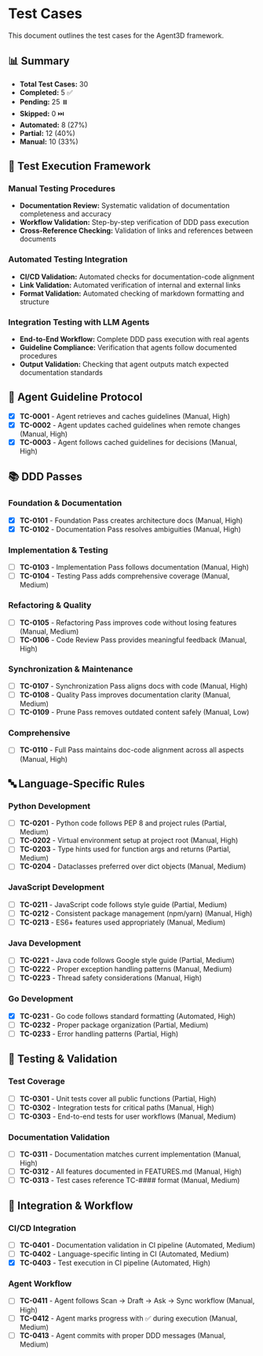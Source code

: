 # Test Cases

This document outlines the test cases for the Agent3D framework.

## 📊 Summary
- **Total Test Cases:** 30
- **Completed:** 5 ✅
- **Pending:** 25 ⏸️
- **Skipped:** 0 ⏭️
- **Automated:** 8 (27%)
- **Partial:** 12 (40%)
- **Manual:** 10 (33%)

## 🔧 Test Execution Framework

### Manual Testing Procedures
- **Documentation Review:** Systematic validation of documentation completeness and accuracy
- **Workflow Validation:** Step-by-step verification of DDD pass execution
- **Cross-Reference Checking:** Validation of links and references between documents

### Automated Testing Integration
- **CI/CD Validation:** Automated checks for documentation-code alignment
- **Link Validation:** Automated verification of internal and external links
- **Format Validation:** Automated checking of markdown formatting and structure

### Integration Testing with LLM Agents
- **End-to-End Workflow:** Complete DDD pass execution with real agents
- **Guideline Compliance:** Verification that agents follow documented procedures
- **Output Validation:** Checking that agent outputs match expected documentation standards

## 🤖 Agent Guideline Protocol
- [x] **TC-0001** - Agent retrieves and caches guidelines (Manual, High)
- [x] **TC-0002** - Agent updates cached guidelines when remote changes (Manual, High)
- [x] **TC-0003** - Agent follows cached guidelines for decisions (Manual, High)

## 📚 DDD Passes

### Foundation & Documentation
- [x] **TC-0101** - Foundation Pass creates architecture docs (Manual, High)
- [x] **TC-0102** - Documentation Pass resolves ambiguities (Manual, High)

### Implementation & Testing
- [ ] **TC-0103** - Implementation Pass follows documentation (Manual, High)
- [ ] **TC-0104** - Testing Pass adds comprehensive coverage (Manual, Medium)

### Refactoring & Quality
- [ ] **TC-0105** - Refactoring Pass improves code without losing features (Manual, Medium)
- [ ] **TC-0106** - Code Review Pass provides meaningful feedback (Manual, High)

### Synchronization & Maintenance
- [ ] **TC-0107** - Synchronization Pass aligns docs with code (Manual, High)
- [ ] **TC-0108** - Quality Pass improves documentation clarity (Manual, Medium)
- [ ] **TC-0109** - Prune Pass removes outdated content safely (Manual, Low)

### Comprehensive
- [ ] **TC-0110** - Full Pass maintains doc-code alignment across all aspects (Manual, High)

## 🔤 Language-Specific Rules

### Python Development
- [ ] **TC-0201** - Python code follows PEP 8 and project rules (Partial, Medium)
- [ ] **TC-0202** - Virtual environment setup at project root (Manual, High)
- [ ] **TC-0203** - Type hints used for function args and returns (Partial, Medium)
- [ ] **TC-0204** - Dataclasses preferred over dict objects (Manual, Medium)

### JavaScript Development
- [ ] **TC-0211** - JavaScript code follows style guide (Partial, Medium)
- [ ] **TC-0212** - Consistent package management (npm/yarn) (Manual, High)
- [ ] **TC-0213** - ES6+ features used appropriately (Manual, Medium)

### Java Development
- [ ] **TC-0221** - Java code follows Google style guide (Partial, Medium)
- [ ] **TC-0222** - Proper exception handling patterns (Manual, Medium)
- [ ] **TC-0223** - Thread safety considerations (Manual, High)

### Go Development
- [x] **TC-0231** - Go code follows standard formatting (Automated, High)
- [ ] **TC-0232** - Proper package organization (Partial, Medium)
- [ ] **TC-0233** - Error handling patterns (Partial, High)

## 🧪 Testing & Validation

### Test Coverage
- [ ] **TC-0301** - Unit tests cover all public functions (Partial, High)
- [ ] **TC-0302** - Integration tests for critical paths (Manual, High)
- [ ] **TC-0303** - End-to-end tests for user workflows (Manual, Medium)

### Documentation Validation
- [ ] **TC-0311** - Documentation matches current implementation (Manual, High)
- [ ] **TC-0312** - All features documented in FEATURES.md (Manual, High)
- [ ] **TC-0313** - Test cases reference TC-#### format (Manual, Medium)

## 🔄 Integration & Workflow

### CI/CD Integration
- [ ] **TC-0401** - Documentation validation in CI pipeline (Automated, Medium)
- [ ] **TC-0402** - Language-specific linting in CI (Automated, Medium)
- [x] **TC-0403** - Test execution in CI pipeline (Automated, High)

### Agent Workflow
- [ ] **TC-0411** - Agent follows Scan → Draft → Ask → Sync workflow (Manual, High)
- [ ] **TC-0412** - Agent marks progress with ✅ during execution (Manual, Medium)
- [ ] **TC-0413** - Agent commits with proper DDD messages (Manual, Medium)

